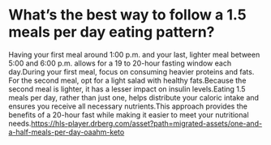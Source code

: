 # What’s the best way to follow a 1.5 meals per day eating pattern?

Having your first meal around 1:00 p.m. and your last, lighter meal between 5:00 and 6:00 p.m. allows for a 19 to 20-hour fasting window each day.During your first meal, focus on consuming heavier proteins and fats. For the second meal, opt for a light salad with healthy fats.Because the second meal is lighter, it has a lesser impact on insulin levels.Eating 1.5 meals per day, rather than just one, helps distribute your caloric intake and ensures you receive all necessary nutrients.This approach provides the benefits of a 20-hour fast while making it easier to meet your nutritional needs.https://hls-player.drberg.com/asset?path=migrated-assets/one-and-a-half-meals-per-day-oaahm-keto